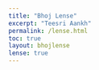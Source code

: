 ```yaml
---
title: "Bhoj Lense"
excerpt: "Teesri Aankh"
permalink: /lense.html
toc: true
layout: bhojlense
lense: true
---
```

